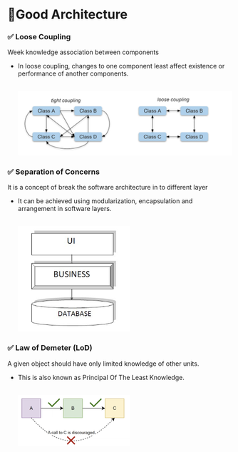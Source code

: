 # 📐Good Architecture


### ✅ Loose Coupling

Week knowledge association between components
- In loose coupling, changes to one component least affect existence or performance of another components.
<br><br>

    <img src=loose_coupling.png alt="img" width="500px" />


### ✅ Separation of Concerns

It is a concept of break the software architecture in to different layer
- It can be achieved using modularization, encapsulation and arrangement in software layers.
<br><br>

    <img src=separation_of_concerns.png alt="img" width="250px" />

### ✅ Law of Demeter (LoD)

A given object should have only limited knowledge of other units.
- This is also known as Principal Of The Least Knowledge.
<br><br>

    <img src=law_of_demeter.png alt="img" width="250px" />
